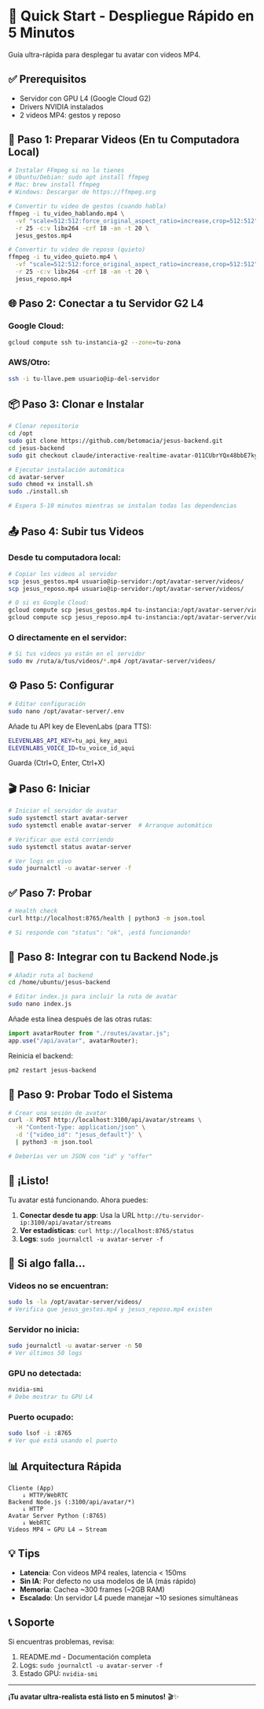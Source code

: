 # 🚀 Quick Start - Despliegue Rápido en 5 Minutos

Guía ultra-rápida para desplegar tu avatar con videos MP4.

## ✅ Prerequisitos

- Servidor con GPU L4 (Google Cloud G2)
- Drivers NVIDIA instalados
- 2 videos MP4: gestos y reposo

## 📝 Paso 1: Preparar Videos (En tu Computadora Local)

```bash
# Instalar FFmpeg si no lo tienes
# Ubuntu/Debian: sudo apt install ffmpeg
# Mac: brew install ffmpeg
# Windows: Descargar de https://ffmpeg.org

# Convertir tu video de gestos (cuando habla)
ffmpeg -i tu_video_hablando.mp4 \
  -vf "scale=512:512:force_original_aspect_ratio=increase,crop=512:512" \
  -r 25 -c:v libx264 -crf 18 -an -t 20 \
  jesus_gestos.mp4

# Convertir tu video de reposo (quieto)
ffmpeg -i tu_video_quieto.mp4 \
  -vf "scale=512:512:force_original_aspect_ratio=increase,crop=512:512" \
  -r 25 -c:v libx264 -crf 18 -an -t 20 \
  jesus_reposo.mp4
```

## 🌐 Paso 2: Conectar a tu Servidor G2 L4

### Google Cloud:
```bash
gcloud compute ssh tu-instancia-g2 --zone=tu-zona
```

### AWS/Otro:
```bash
ssh -i tu-llave.pem usuario@ip-del-servidor
```

## 📦 Paso 3: Clonar e Instalar

```bash
# Clonar repositorio
cd /opt
sudo git clone https://github.com/betomacia/jesus-backend.git
cd jesus-backend
sudo git checkout claude/interactive-realtime-avatar-011CUbrYQx48bbE7ky9nktMQ

# Ejecutar instalación automática
cd avatar-server
sudo chmod +x install.sh
sudo ./install.sh

# Espera 5-10 minutos mientras se instalan todas las dependencias
```

## 📤 Paso 4: Subir tus Videos

### Desde tu computadora local:
```bash
# Copiar los videos al servidor
scp jesus_gestos.mp4 usuario@ip-servidor:/opt/avatar-server/videos/
scp jesus_reposo.mp4 usuario@ip-servidor:/opt/avatar-server/videos/

# O si es Google Cloud:
gcloud compute scp jesus_gestos.mp4 tu-instancia:/opt/avatar-server/videos/ --zone=tu-zona
gcloud compute scp jesus_reposo.mp4 tu-instancia:/opt/avatar-server/videos/ --zone=tu-zona
```

### O directamente en el servidor:
```bash
# Si tus videos ya están en el servidor
sudo mv /ruta/a/tus/videos/*.mp4 /opt/avatar-server/videos/
```

## ⚙️ Paso 5: Configurar

```bash
# Editar configuración
sudo nano /opt/avatar-server/.env
```

Añade tu API key de ElevenLabs (para TTS):
```bash
ELEVENLABS_API_KEY=tu_api_key_aqui
ELEVENLABS_VOICE_ID=tu_voice_id_aqui
```

Guarda (Ctrl+O, Enter, Ctrl+X)

## 🎬 Paso 6: Iniciar

```bash
# Iniciar el servidor de avatar
sudo systemctl start avatar-server
sudo systemctl enable avatar-server  # Arranque automático

# Verificar que está corriendo
sudo systemctl status avatar-server

# Ver logs en vivo
sudo journalctl -u avatar-server -f
```

## ✅ Paso 7: Probar

```bash
# Health check
curl http://localhost:8765/health | python3 -m json.tool

# Si responde con "status": "ok", ¡está funcionando!
```

## 🔗 Paso 8: Integrar con tu Backend Node.js

```bash
# Añadir ruta al backend
cd /home/ubuntu/jesus-backend

# Editar index.js para incluir la ruta de avatar
sudo nano index.js
```

Añade esta línea después de las otras rutas:
```javascript
import avatarRouter from "./routes/avatar.js";
app.use("/api/avatar", avatarRouter);
```

Reinicia el backend:
```bash
pm2 restart jesus-backend
```

## 🧪 Paso 9: Probar Todo el Sistema

```bash
# Crear una sesión de avatar
curl -X POST http://localhost:3100/api/avatar/streams \
  -H "Content-Type: application/json" \
  -d '{"video_id": "jesus_default"}' \
  | python3 -m json.tool

# Deberías ver un JSON con "id" y "offer"
```

## 🎉 ¡Listo!

Tu avatar está funcionando. Ahora puedes:

1. **Conectar desde tu app**: Usa la URL `http://tu-servidor-ip:3100/api/avatar/streams`
2. **Ver estadísticas**: `curl http://localhost:8765/status`
3. **Logs**: `sudo journalctl -u avatar-server -f`

## 🐛 Si algo falla...

### Videos no se encuentran:
```bash
sudo ls -la /opt/avatar-server/videos/
# Verifica que jesus_gestos.mp4 y jesus_reposo.mp4 existen
```

### Servidor no inicia:
```bash
sudo journalctl -u avatar-server -n 50
# Ver últimos 50 logs
```

### GPU no detectada:
```bash
nvidia-smi
# Debe mostrar tu GPU L4
```

### Puerto ocupado:
```bash
sudo lsof -i :8765
# Ver qué está usando el puerto
```

## 📊 Arquitectura Rápida

```
Cliente (App)
    ↓ HTTP/WebRTC
Backend Node.js (:3100/api/avatar/*)
    ↓ HTTP
Avatar Server Python (:8765)
    ↓ WebRTC
Videos MP4 → GPU L4 → Stream
```

## 💡 Tips

- **Latencia**: Con videos MP4 reales, latencia < 150ms
- **Sin IA**: Por defecto no usa modelos de IA (más rápido)
- **Memoria**: Cachea ~300 frames (~2GB RAM)
- **Escalado**: Un servidor L4 puede manejar ~10 sesiones simultáneas

## 📞 Soporte

Si encuentras problemas, revisa:
1. README.md - Documentación completa
2. Logs: `sudo journalctl -u avatar-server -f`
3. Estado GPU: `nvidia-smi`

---

**¡Tu avatar ultra-realista está listo en 5 minutos!** 🎬✨

